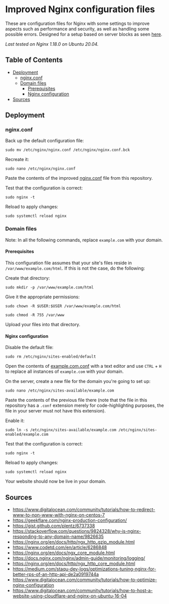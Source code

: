 # Improved Nginx configuration files

These are configuration files for Nginx with some settings to improve aspects such as performance and security, as well as handling some possible errors. Designed for a setup based on server blocks as seen [here](https://www.digitalocean.com/community/tutorials/how-to-set-up-nginx-server-blocks-virtual-hosts-on-ubuntu-16-04).

*Last tested on Nginx 1.18.0 on Ubuntu 20.04.*

## Table of Contents

* [Deployment](#deployment)
  + [nginx.conf](#nginxconf)
  + [Domain files](#domain-files)
    - [Prerequisites](#prerequisites)
    - [Nginx configuration](#nginx-configuration)
* [Sources](#sources)

## Deployment

### nginx.conf

Back up the default configuration file:

`sudo mv /etc/nginx/nginx.conf /etc/nginx/nginx.conf.bck`

Recreate it:

`sudo nano /etc/nginx/nginx.conf`

Paste the contents of the improved [nginx.conf](https://raw.githubusercontent.com/ManuelFte/Improved-Nginx-configuration-files/master/nginx.conf) file from this repository.

Test that the configuration is correct:

`sudo nginx -t`

Reload to apply changes:

`sudo systemctl reload nginx`

### Domain files

Note: In all the following commands, replace `example.com` with your domain.

#### Prerequisites

This configuration file assumes that your site's files reside in `/var/www/example.com/html`. If this is not the case, do the following:

Create that directory:

`sudo mkdir -p /var/www/example.com/html`

Give it the appropriate permissions:

`sudo chown -R $USER:$USER /var/www/example.com/html`

`sudo chmod -R 755 /var/www`

Upload your files into that directory.

#### Nginx configuration

Disable the default file:

`sudo rm /etc/nginx/sites-enabled/default`

Open the contents of [example.com.conf](https://raw.githubusercontent.com/ManuelFte/Improved-Nginx-configuration-files/master/example.com.conf) with a text editor and use `CTRL` + `H` to replace all instances of `example.com` with your domain.

On the server, create a new file for the domain you're going to set up:

`sudo nano /etc/nginx/sites-available/example.com`

Paste the contents of the previous file there (note that the file in this repository has a `.conf` extension merely for code-highlighting purposes, the file in your server must not have this extension).

Enable it:

`sudo ln -s /etc/nginx/sites-available/example.com /etc/nginx/sites-enabled/example.com`

Test that the configuration is correct:

`sudo nginx -t`

Reload to apply changes:

`sudo systemctl reload nginx`

Your website should now be live in your domain.

## Sources

* https://www.digitalocean.com/community/tutorials/how-to-redirect-www-to-non-www-with-nginx-on-centos-7
* https://geekflare.com/nginx-production-configuration/
* https://gist.github.com/plentz/6737338
* https://stackoverflow.com/questions/9824328/why-is-nginx-responding-to-any-domain-name/9826635
* https://nginx.org/en/docs/http/ngx_http_gzip_module.html
* https://www.codetd.com/en/article/6286848
* https://nginx.org/en/docs/ngx_core_module.html
* https://docs.nginx.com/nginx/admin-guide/monitoring/logging/
* https://nginx.org/en/docs/http/ngx_http_core_module.html
* https://medium.com/staqu-dev-logs/optimizations-tuning-nginx-for-better-rps-of-an-http-api-de2a0919744a
* https://www.digitalocean.com/community/tutorials/how-to-optimize-nginx-configuration
* https://www.digitalocean.com/community/tutorials/how-to-host-a-website-using-cloudflare-and-nginx-on-ubuntu-16-04